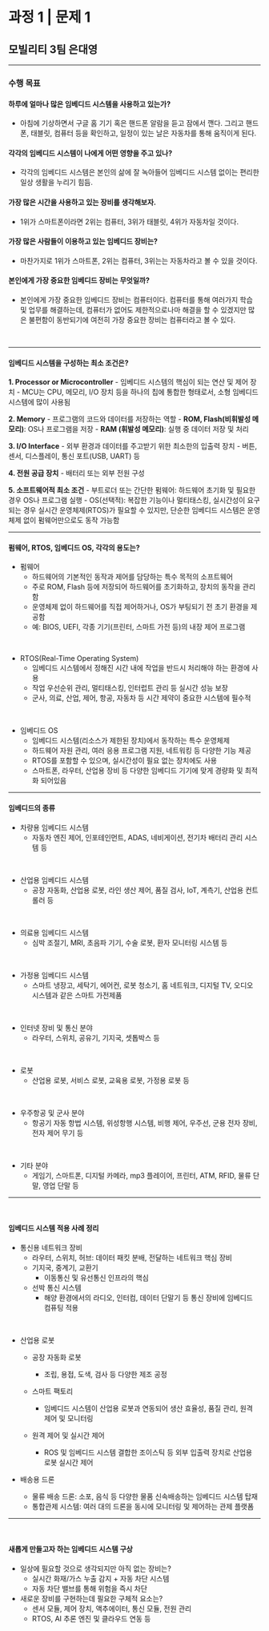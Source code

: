 # 과정 1 | 문제 1
## 모빌리티 3팀 은대영
---
### 수행 목표

#### 하루에 얼마나 많은 임베디드 시스템을 사용하고 있는가?
- 아침에 기상하면서 구글 홈 기기 혹은 핸드폰 알람을 듣고 잠에서 깬다. 그리고 핸드폰, 태블릿, 컴퓨터 등을 확인하고, 일정이 있는 날은 자동차를 통해 움직이게 된다.

#### 각각의 임베디드 시스템이 나에게 어떤 영향을 주고 있나?
- 각각의 임베디드 시스템은 본인의 삶에 잘 녹아들어 임베디드 시스템 없이는 편리한 일상 생활을 누리기 힘듬.

#### 가장 많은 시간을 사용하고 있는 장비를 생각해보자.
- 1위가 스마트폰이라면 2위는 컴퓨터, 3위가 태블릿, 4위가 자동차일 것이다.

#### 가장 많은 사람들이 이용하고 있는 임베디드 장비는?
- 마찬가지로 1위가 스마트폰, 2위는 컴퓨터, 3위는는 자동차라고 볼 수 있을 것이다.

#### 본인에게 가장 중요한 임베디드 장비는 무엇일까?
- 본인에게 가장 중요한 임베디드 장비는 컴퓨터이다. 컴퓨터를 통해 여러가지 학습 및 업무를 해결하는데, 컴퓨터가 없어도 제한적으로나마 해결을 할 수 있겠지만 많은 불편함이 동반되기에 여전히 가장 중요한 장비는 컴퓨터라고 볼 수 있다.

<br>

---
#### 임베디드 시스템을 구성하는 최소 조건은?
**1. Processor or Microcontroller**
    - 임베디드 시스템의 핵심이 되는 연산 및 제어 장치
    - MCU는 CPU, 메모리, I/O 장치 등을 하나의 칩에 통합한 형태로서, 소형 임베디드 시스템에 많이 사용됨

**2. Memory**
    - 프로그램의 코드와 데이터를 저장하는 역할
    - **ROM, Flash(비휘발성 메모리)**:  OS나 프로그램을 저장
    - **RAM (휘발성 메모리)**: 실행 중 데이터 저장 및 처리

**3. I/O Interface**
    - 외부 환경과 데이터를 주고받기 위한 최소한의 입출력 장치
    - 버튼, 센서, 디스플레이, 통신 포트(USB, UART) 등

**4. 전원 공급 장치**
    - 배터리 또는 외부 전원 구성

**5. 소프트웨어적 최소 조건**
    - 부트로더 또는 간단한 펌웨어: 하드웨어 초기화 및 필요한 경우 OS나 프로그램 실행
    - OS(선택적): 복잡한 기능이나 멀티태스킹, 실시간성이 요구되는 경우 실시간 운영체제(RTOS)가 필요할 수 있지만, 단순한 임베디드 시스템은 운영체제 없이 펌웨어만으로도 동작 가능함
<br>

---
#### 펌웨어, RTOS, 임베디드 OS, 각각의 용도는?
- 펌웨어
    - 하드웨어의 기본적인 동작과 제어를 담당하는 특수 목적의 소프트웨어
    - 주로 ROM, Flash 등에 저장되어 하드웨어를 초기화하고, 장치의 동작을 관리함
    - 운영체제 없이 하드웨어를 직접 제어하거나, OS가 부팅되기 전 초기 환경을 제공함
    - 예: BIOS, UEFI, 각종 기기(프린터, 스마트 가전 등)의 내장 제어 프로그램
<br>

- RTOS(Real-Time Operating System)
    - 임베디드 시스템에서 정해진 시간 내에 작업을 반드시 처리해야 하는 환경에 사용
    - 작업 우선순위 관리, 멀티태스킹, 인터럽트 관리 등 실시간 성능 보장
    - 군사, 의료, 산업, 제어, 항공, 자동차 등 시간 제약이 중요한 시스템에 필수적
<br>

- 임베디드 OS
    - 임베디드 시스템(리소스가 제한된 장치)에서 동작하는 특수 운영체제
    - 하드웨어 자원 관리, 여러 응용 프로그램 지원, 네트워킹 등 다양한 기능 제공
    - RTOS를 포함할 수 있으며, 실시간성이 필요 없는 장치에도 사용
    - 스마트폰, 라우터, 산업용 장비 등 다양한 임베디드 기기에 맞게 경량화 및 최적화 되어있음

---
#### 임베디드의 종류

- 차량용 임베디드 시스템
    - 자동차 엔진 제어, 인포테인먼트, ADAS, 네비게이션, 전기차 배터리 관리 시스템 등
<br>

- 산업용 임베디드 시스템
    - 공장 자동화, 산업용 로봇, 라인 생산 제어, 품질 검사, IoT, 계측기, 산업용 컨트롤러 등
<br>

- 의료용 임베디드 시스템
    - 심박 조절기, MRI, 초음파 기기, 수술 로봇, 환자 모니터링 시스템 등
<br>

- 가정용 임베디드 시스템
    - 스마트 냉장고, 세탁기, 에어컨, 로봇 청소기, 홈 네트워크, 디지털 TV, 오디오 시스템과 같은 스마트 가전제품
<br>

- 인터넷 장비 및 통신 분야
    - 라우터, 스위치, 공유기, 기지국, 셋톱박스 등
<br>

- 로봇
    - 산업용 로봇, 서비스 로봇, 교육용 로봇, 가정용 로봇 등
<br>

- 우주항공 및 군사 분야
    - 항공기 자동 항법 시스템, 위성항행 시스템, 비행 제어, 우주선, 군용 전자 장비, 전자 제어 무기 등
<br>

- 기타 분야
    - 게임기, 스마트폰, 디지털 카메라, mp3 플레이어, 프린터, ATM, RFID, 물류 단말, 영업 단말 등

---
<br>

#### 임베디드 시스템 적용 사례 정리
- 통신용 네트워크 장비
    - 라우터, 스위치, 허브: 데이터 패킷 분배, 전달하는 네트워크 핵심 장비
    - 기지국, 중계기, 교환기
        - 이동통신 및 유선통신 인프라의 핵심
    - 선박 통신 시스템
        - 해양 환경에서의 라디오, 인터컴, 데이터 단말기 등 통신 장비에 임베디드 컴퓨팅 적용
<br>

- 산업용 로봇
    - 공장 자동화 로봇
        - 조립, 용접, 도색, 검사 등 다양한 제조 공정

    - 스마트 팩토리
        - 임베디드 시스템이 산업용 로봇과 연동되어 생산 효율성, 품질 관리, 원격 제어 및 모니터링

    - 원격 제어 및 실시간 제어
        - ROS 및 임베디드 시스템 결합한 조이스틱 등 외부 입출력 장치로 산업용 로봇 실시간 제어

- 배송용 드론
    - 물류 배송 드론: 소포, 음식 등 다양한 물품 신속배송하는 임베디드 시스템 탑재
    - 통합관제 시스템: 여러 대의 드론을 동시에 모니터링 및 제어하는 관제 플랫폼


---
<br>

#### 새롭게 만들고자 하는 임베디드 시스템 구상
- 일상에 필요할 것으로 생각되지만 아직 없는 장비는?
    - 실시간 화재/가스 누출 감지 + 자동 차단 시스템
    - 자동 차단 밸브를 통해 위험을 즉시 차단
- 새로운 장비를 구현하는데 필요한 구체적 요소는?
    - 센서 모듈, 제어 장치, 액추에이터, 통신 모듈, 전원 관리
    - RTOS, AI 추론 엔진 및 클라우드 연동 등

    